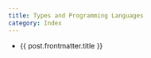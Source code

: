 ```yaml
---
title: Types and Programming Languages
category: Index
---
```


<script lang="ts" setup>
import { data } from '../posts.data.ts'

const posts = data.filter(post => post.frontmatter.category ===  'Types and Programming Languages')
</script>

<ul>
  <li v-for="post of posts">
      <a :href="post.url">{{ post.frontmatter.title }}</a>
  </li>
</ul>
